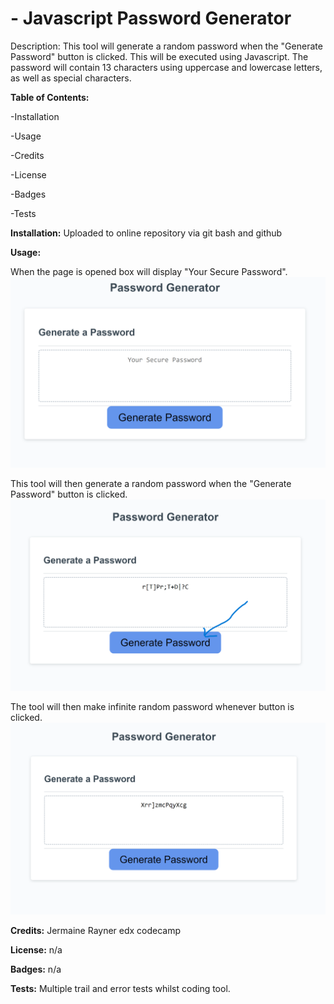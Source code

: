 # - Javascript Password Generator


Description: This tool will generate a random password when the "Generate Password" button is clicked. This will be executed using Javascript.
The password will contain 13 characters using uppercase and lowercase letters, as well as special characters.

**Table of Contents:** 

-Installation 

-Usage 

-Credits 

-License

-Badges

-Tests


**Installation:** Uploaded to online repository via git bash and github

**Usage:** 

When the page is opened box will display "Your Secure Password".
![alt text](./assets/passgen1.png)


This tool will then generate a random password when the "Generate Password" button is clicked.
![alt text](./assets/passgen2.png)

The tool will then make infinite random password whenever button is clicked.
![alt text](./assets/passgen3.png)


**Credits:** Jermaine Rayner edx codecamp

**License:** n/a

**Badges:** n/a


**Tests:** Multiple trail and error tests whilst coding tool.
